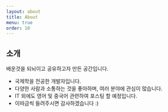 ```yaml
---
layout: about
title: About
menu: true
order: 10
---
```


## 소개

배운것을 되뇌이고 공유하고자 만든 공간입니다.
* 국제학을 전공한 개발자입니다.
* 다양한 사람과 소통하는 것을 좋아하며, 여러 분야에 관심이 많습니다.
* IT 외에도 영어 및 중국어 관련하여 포스팅 할 예정입니다.
* 이따금씩 들려주시면 감사하겠습니다 :)

